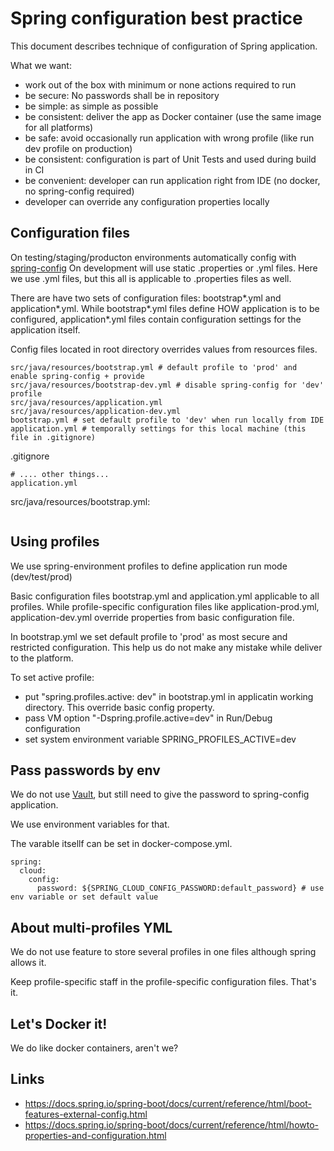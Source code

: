 # Spring configuration best practice

This document describes technique of configuration of Spring application.

What we want:
* work out of the box with minimum or none actions required to run
* be secure: No passwords shall be in repository
* be simple: as simple as possible
* be consistent: deliver the app as Docker container (use the same image for all platforms)
* be safe: avoid occasionally run application with wrong profile (like run dev profile on production)
* be consistent: configuration is part of Unit Tests and used during build in CI
* be convenient: developer can run application right from IDE (no docker, no spring-config required)
* developer can override any configuration properties locally

## Configuration files

On testing/staging/producton environments automatically config with [spring-config](https://cloud.spring.io/spring-cloud-config/)
On development will use static .properties or .yml files. Here we use .yml files, but this all is applicable to .properties files as well.

There are have two sets of configuration files: bootstrap*.yml and application*.yml.
While bootstrap*.yml files define HOW application is to be configured,
application*.yml files contain configuration settings for the application itself.

Config files located in root directory overrides values from resources files.

```
src/java/resources/bootstrap.yml # default profile to 'prod' and enable spring-config + provide
src/java/resources/bootstrap-dev.yml # disable spring-config for 'dev' profile
src/java/resources/application.yml
src/java/resources/application-dev.yml
bootstrap.yml # set default profile to 'dev' when run locally from IDE
application.yml # temporally settings for this local machine (this file in .gitignore)
```

.gitignore
```
# .... other things...
application.yml
```

src/java/resources/bootstrap.yml:
```yaml

```


## Using profiles

We use spring-environment profiles to define application run mode (dev/test/prod)

Basic configuration files bootstrap.yml and application.yml applicable to all profiles.
While profile-specific configuration files like application-prod.yml, application-dev.yml override properties from basic configuration file.

In bootstrap.yml we set default profile to 'prod' as most secure and restricted configuration.
This help us do not make any mistake while deliver to the platform.

To set active profile:
* put "spring.profiles.active: dev" in bootstrap.yml in applicatin working directory. This override basic config property.
* pass VM option "-Dspring.profile.active=dev" in Run/Debug configuration
* set system environment variable SPRING_PROFILES_ACTIVE=dev

## Pass passwords by env

We do not use [Vault](https://projects.spring.io/spring-vault/), but still need to give the password to spring-config application.

We use environment variables for that.

The varable itsellf can be set in docker-compose.yml.

```
spring:
  cloud:
    config:
      password: ${SPRING_CLOUD_CONFIG_PASSWORD:default_password} # use env variable or set default value
```

## About multi-profiles YML

We do not use feature to store several profiles in one files although spring allows it.

Keep profile-specific staff in the profile-specific configuration files. That's it.


## Let's Docker it!

We do like docker containers, aren't we?

## Links

* https://docs.spring.io/spring-boot/docs/current/reference/html/boot-features-external-config.html
* https://docs.spring.io/spring-boot/docs/current/reference/html/howto-properties-and-configuration.html
